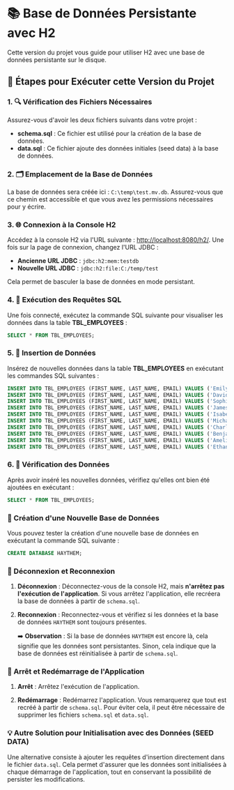 # 📚 Base de Données Persistante avec H2

Cette version du projet vous guide pour utiliser H2 avec une base de données persistante sur le disque.

## 🚀 Étapes pour Exécuter cette Version du Projet

### 1. 🔍 Vérification des Fichiers Nécessaires

Assurez-vous d'avoir les deux fichiers suivants dans votre projet :

- **schema.sql** : Ce fichier est utilisé pour la création de la base de données.
- **data.sql** : Ce fichier ajoute des données initiales (seed data) à la base de données.

### 2. 🗂️ Emplacement de la Base de Données

La base de données sera créée ici : `C:\temp\test.mv.db`. Assurez-vous que ce chemin est accessible et que vous avez les permissions nécessaires pour y écrire.

### 3. 🌐 Connexion à la Console H2

Accédez à la console H2 via l'URL suivante : [http://localhost:8080/h2/](http://localhost:8080/h2/). Une fois sur la page de connexion, changez l'URL JDBC :

- **Ancienne URL JDBC** : `jdbc:h2:mem:testdb`
- **Nouvelle URL JDBC** : `jdbc:h2:file:C:/temp/test`

Cela permet de basculer la base de données en mode persistant.

### 4. 🔎 Exécution des Requêtes SQL

Une fois connecté, exécutez la commande SQL suivante pour visualiser les données dans la table **TBL_EMPLOYEES** :

```sql
SELECT * FROM TBL_EMPLOYEES;
```

### 5. 📝 Insertion de Données

Insérez de nouvelles données dans la table **TBL_EMPLOYEES** en exécutant les commandes SQL suivantes :

```sql
INSERT INTO TBL_EMPLOYEES (FIRST_NAME, LAST_NAME, EMAIL) VALUES ('Emily', 'Clark', 'emily.clark@example.com');
INSERT INTO TBL_EMPLOYEES (FIRST_NAME, LAST_NAME, EMAIL) VALUES ('David', 'Taylor', 'david.taylor@example.com');
INSERT INTO TBL_EMPLOYEES (FIRST_NAME, LAST_NAME, EMAIL) VALUES ('Sophia', 'Brown', 'sophia.brown@example.com');
INSERT INTO TBL_EMPLOYEES (FIRST_NAME, LAST_NAME, EMAIL) VALUES ('James', 'Davis', 'james.davis@example.com');
INSERT INTO TBL_EMPLOYEES (FIRST_NAME, LAST_NAME, EMAIL) VALUES ('Isabella', 'Miller', 'isabella.miller@example.com');
INSERT INTO TBL_EMPLOYEES (FIRST_NAME, LAST_NAME, EMAIL) VALUES ('Michael', 'Wilson', 'michael.wilson@example.com');
INSERT INTO TBL_EMPLOYEES (FIRST_NAME, LAST_NAME, EMAIL) VALUES ('Charlotte', 'Moore', 'charlotte.moore@example.com');
INSERT INTO TBL_EMPLOYEES (FIRST_NAME, LAST_NAME, EMAIL) VALUES ('Benjamin', 'Taylor', 'benjamin.taylor@example.com');
INSERT INTO TBL_EMPLOYEES (FIRST_NAME, LAST_NAME, EMAIL) VALUES ('Amelia', 'Anderson', 'amelia.anderson@example.com');
INSERT INTO TBL_EMPLOYEES (FIRST_NAME, LAST_NAME, EMAIL) VALUES ('Ethan', 'Thomas', 'ethan.thomas@example.com');
```

### 6. 🔎 Vérification des Données

Après avoir inséré les nouvelles données, vérifiez qu'elles ont bien été ajoutées en exécutant :

```sql
SELECT * FROM TBL_EMPLOYEES;
```

### 🎯 Création d'une Nouvelle Base de Données

Vous pouvez tester la création d'une nouvelle base de données en exécutant la commande SQL suivante :

```sql
CREATE DATABASE HAYTHEM;
```

### 🔄 Déconnexion et Reconnexion

1. **Déconnexion** : Déconnectez-vous de la console H2, mais **n'arrêtez pas l'exécution de l'application**. Si vous arrêtez l'application, elle recréera la base de données à partir de `schema.sql`.

2. **Reconnexion** : Reconnectez-vous et vérifiez si les données et la base de données `HAYTHEM` sont toujours présentes.

   ➡️ **Observation** : Si la base de données `HAYTHEM` est encore là, cela signifie que les données sont persistantes. Sinon, cela indique que la base de données est réinitialisée à partir de `schema.sql`.

### 🛑 Arrêt et Redémarrage de l'Application

1. **Arrêt** : Arrêtez l'exécution de l'application.

2. **Redémarrage** : Redémarrez l'application. Vous remarquerez que tout est recréé à partir de `schema.sql`. Pour éviter cela, il peut être nécessaire de supprimer les fichiers `schema.sql` et `data.sql`.

### 💡 Autre Solution pour Initialisation avec des Données (SEED DATA)

Une alternative consiste à ajouter les requêtes d'insertion directement dans le fichier `data.sql`. Cela permet d'assurer que les données sont initialisées à chaque démarrage de l'application, tout en conservant la possibilité de persister les modifications.
